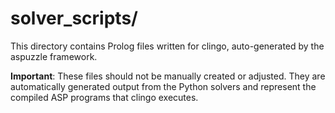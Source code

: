 # solver_scripts/

This directory contains Prolog files written for clingo, auto-generated by the aspuzzle framework.

**Important**: These files should not be manually created or adjusted. They are automatically generated output from the Python solvers and represent the compiled ASP programs that clingo executes.